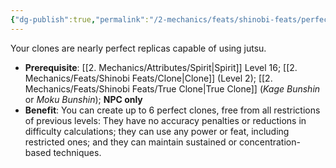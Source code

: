 ```yaml
---
{"dg-publish":true,"permalink":"/2-mechanics/feats/shinobi-feats/perfect-clone/","noteIcon":""}
---
```


Your clones are nearly perfect replicas capable of using jutsu.

- **Prerequisite**: [[2. Mechanics/Attributes/Spirit\|Spirit]] Level 16; [[2. Mechanics/Feats/Shinobi Feats/Clone\|Clone]] (Level 2); [[2. Mechanics/Feats/Shinobi Feats/True Clone\|True Clone]] (*Kage Bunshin* or *Moku Bunshin*); **NPC only**  
- **Benefit**: You can create up to 6 perfect clones, free from all restrictions of previous levels: They have no accuracy penalties or reductions in difficulty calculations; they can use any power or feat, including restricted ones; and they can maintain sustained or concentration-based techniques.